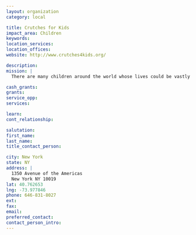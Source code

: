 ```yaml
---
layout: organization
category: local

title: Crutches for Kids
impact_area: Children
keywords: 
location_services: 
location_offices: 
website: http://www.crutches4kids.org/

description: 
mission: |
  There are many children around the world whose lives could be vastly improved if they had access to mobility devices such as crutches. Founded in 2009, Crutches 4 Kids (C4K) is a non-profit organization dedicated to providing crutches to impoverished disabled children around the world. Headquartered in New York City, Crutches 4 Kids works in partnership with a network of concerned citizens and humanitarian organizations to send crutches to thousands of children in need, giving the gift not only of mobility, but of dignity, independence, and hope. By giving the world’s most disadvantaged children the opportunity to walk, Crutches 4 Kids also helps families and caretakers, educates children in the developed world about the value of social service and the power of giving, and aids the environment by recycling surplus crutches.

cash_grants: 
grants: 
service_opp: 
services: 

learn: 
cont_relationship: 

salutation: 
first_name: 
last_name: 
title_contact_person: 

city: New York
state: NY
address: |
  1350 Avenue of the Americas  
  New York NY 10019
lat: 40.762653
lng: -73.977846
phone: 646-831-8027
ext: 
fax: 
email: 
preferred_contact: 
contact_person_intro: 
---
```

